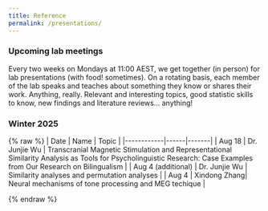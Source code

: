 ```yaml
---
title: Reference
permalink: /presentations/
---
```


### Upcoming lab meetings

Every two weeks on Mondays at 11:00 AEST, we get together (in person) for lab presentations (with food! sometimes).
On a rotating basis, each member of the lab speaks and teaches about something they know or shares their work. 
Anything, really. Relevant and interesting topics, good statistic skills to know, new findings and literature reviews... anything!

### Winter 2025
{% raw %}
| Date       | Name | Topic |
|------------|------|-------|
| Aug 18      | Dr. Junjie Wu | Transcranial Magnetic Stimulation and Representational Similarity Analysis as Tools for Psycholinguistic Research: Case Examples from Our Research on Bilingualism |
| Aug 4 (additional) | Dr. Junjie Wu  | Similarity analyses and permutation analyses | 
| Aug 4      | Xindong Zhang| Neural mechanisms of tone processing and MEG techique |


{% endraw %}


